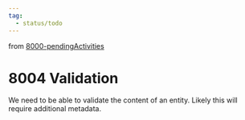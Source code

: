 ```yaml
---
tag:
  - status/todo
---
```

from [8000-pendingActivities](8000-pendingActivities.md)
# 8004 Validation
We need to be able to validate the content of an entity. Likely this will require additional metadata.